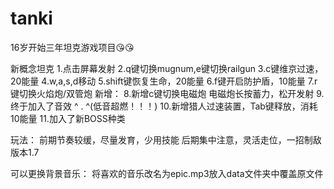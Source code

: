 # tanki
16岁开始三年坦克游戏项目😘😘

新概念坦克
1.点击屏幕发射
2.q键切换mugnum,e键切换railgun
3.c键维京过速，20能量
4.w,a,s,d移动
5.shift键恢复生命，20能量
6.f键开启防护盾，10能量
7.r键切换火焰炮/双管炮
新增：
8.新增c键切换电磁炮
  电磁炮长按蓄力，松开发射
9.终于加入了音效 ^ . ^(低音超燃！！！)
10.新增猎人过速装置，Tab键释放，消耗10能量
11.加入了新BOSS种类

玩法：
前期节奏较缓，尽量发育，少用技能
后期集中注意，灵活走位，一招制敌
版本1.7

可以更换背景音乐：
将喜欢的音乐改名为epic.mp3放入data文件夹中覆盖原文件
